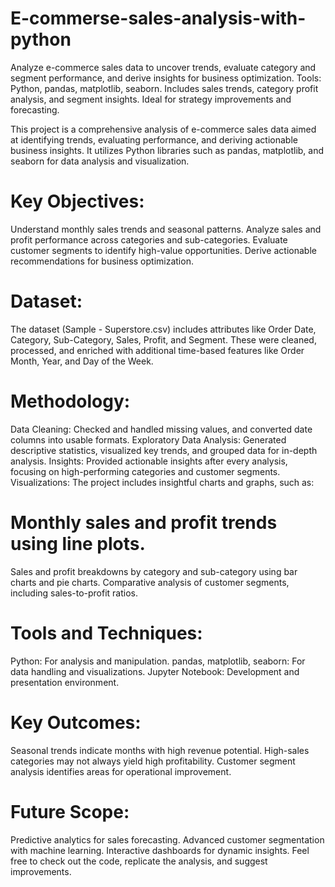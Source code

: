 # E-commerse-sales-analysis-with-python
Analyze e-commerce sales data to uncover trends, evaluate category and segment performance, and derive insights for business optimization. Tools: Python, pandas, matplotlib, seaborn. Includes sales trends, category profit analysis, and segment insights. Ideal for strategy improvements and forecasting.

This project is a comprehensive analysis of e-commerce sales data aimed at identifying trends, evaluating performance, and deriving actionable business insights. It utilizes Python libraries such as pandas, matplotlib, and seaborn for data analysis and visualization.

# Key Objectives:
Understand monthly sales trends and seasonal patterns.
Analyze sales and profit performance across categories and sub-categories.
Evaluate customer segments to identify high-value opportunities.
Derive actionable recommendations for business optimization.
# Dataset:
The dataset (Sample - Superstore.csv) includes attributes like Order Date, Category, Sub-Category, Sales, Profit, and Segment. These were cleaned, processed, and enriched with additional time-based features like Order Month, Year, and Day of the Week.

# Methodology:
Data Cleaning: Checked and handled missing values, and converted date columns into usable formats.
Exploratory Data Analysis: Generated descriptive statistics, visualized key trends, and grouped data for in-depth analysis.
Insights: Provided actionable insights after every analysis, focusing on high-performing categories and customer segments.
Visualizations:
The project includes insightful charts and graphs, such as:

# Monthly sales and profit trends using line plots.
Sales and profit breakdowns by category and sub-category using bar charts and pie charts.
Comparative analysis of customer segments, including sales-to-profit ratios.

# Tools and Techniques:
Python: For analysis and manipulation.
pandas, matplotlib, seaborn: For data handling and visualizations.
Jupyter Notebook: Development and presentation environment.
# Key Outcomes:
Seasonal trends indicate months with high revenue potential.
High-sales categories may not always yield high profitability.
Customer segment analysis identifies areas for operational improvement.

# Future Scope:
Predictive analytics for sales forecasting.
Advanced customer segmentation with machine learning.
Interactive dashboards for dynamic insights.
Feel free to check out the code, replicate the analysis, and suggest improvements.
